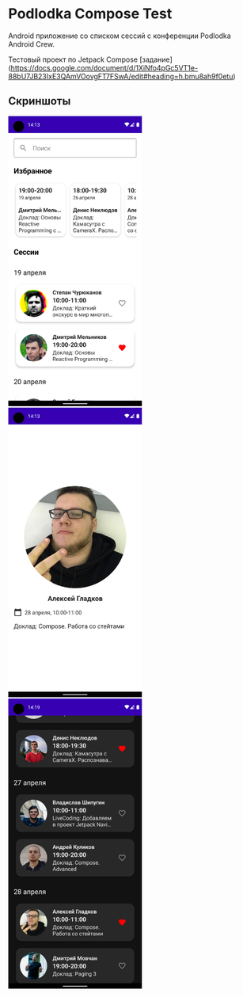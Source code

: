 # Podlodka Compose Test

Android приложение со списком сессий с конференции Podlodka Android Crew.

Тестовый проект по Jetpack Compose [задание] (https://docs.google.com/document/d/1XiNfo4pGc5VT1e-88bU7JB23IxE3QAmVOovgFT7FSwA/edit#heading=h.bmu8ah9f0etu)

## Скриншоты
<img src="screenshots/Screenshot_20210708_171333.png" width="270"> <img src="screenshots/Screenshot_20210708_171301.png" width="270"> <img src="screenshots/Screenshot_20210708_171906.png" width="270">
